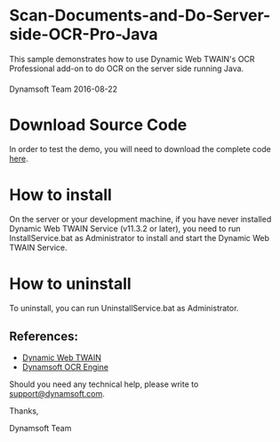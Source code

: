 ﻿# Scan-Documents-and-Do-Server-side-OCR-Pro-Java

This sample demonstrates how to use Dynamic Web TWAIN's OCR Professional add-on to do OCR on the server side running Java. 
####
Dynamsoft Team
2016-08-22

# Download Source Code

In order to test the demo, you will need to download the complete code <a href="http://www.dynamsoft.com/Samples/DWT/Scan-Documents-and-Do-Server-side-OCR-Pro-Java.zip" target="_blank">here</a>.

# How to install

  On the server or your development machine, if you have never installed Dynamic Web TWAIN Service (v11.3.2 or later), you need to run InstallService.bat as Administrator to install and start the Dynamic Web TWAIN Service.

# How to uninstall
  To uninstall, you can run UninstallService.bat as Administrator.

  References:
-----------
* [Dynamic Web TWAIN][1]
* [Dynamsoft OCR Engine][2]

[1]:http://www.dynamsoft.com/Downloads/WebTWAIN_Download.aspx
[2]:http://www.dynamsoft.com/Products/image-to-text-web-application.aspx

Should you need any technical help, please write to 
support@dynamsoft.com.

Thanks,

Dynamsoft Team

